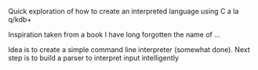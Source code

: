 Quick exploration of how to create an interpreted language using C a la q/kdb+
 
Inspiration taken from a book I have long forgotten the name of ...

Idea is to create a simple command line interpreter (somewhat done). Next step is to build a parser to interpret input intelligently
